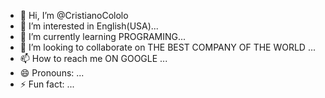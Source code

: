 - 👋 Hi, I’m @CristianoCololo
- 👀 I’m interested in English(USA)...
- 🌱 I’m currently learning PROGRAMING...
- 💞️ I’m looking to collaborate on THE BEST COMPANY OF THE WORLD ...
- 📫 How to reach me ON GOOGLE ...
- 😄 Pronouns: ...
- ⚡ Fun fact: ...

<!---
CristianoCololo/CristianoCololo is a ✨ special ✨ repository because its `README.md` (this file) appears on your GitHub profile.
You can click the Preview link to take a look at your changes.
--->
